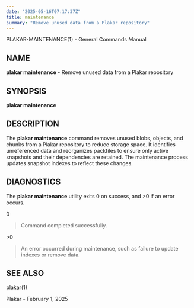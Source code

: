 ```yaml
---
date: "2025-05-16T07:17:37Z"
title: maintenance
summary: "Remove unused data from a Plakar repository"
---
```

PLAKAR-MAINTENANCE(1) - General Commands Manual

## NAME

**plakar maintenance** - Remove unused data from a Plakar repository

## SYNOPSIS

**plakar maintenance**

## DESCRIPTION

The
**plakar maintenance**
command removes unused blobs, objects, and chunks from a Plakar
repository to reduce storage space.
It identifies unreferenced data and reorganizes packfiles to ensure
only active snapshots and their dependencies are retained.
The maintenance process updates snapshot indexes to reflect these
changes.

## DIAGNOSTICS

The **plakar maintenance** utility exits&#160;0 on success, and&#160;&gt;0 if an error occurs.

0

> Command completed successfully.

&gt;0

> An error occurred during maintenance, such as failure to update indexes
> or remove data.

## SEE ALSO

plakar(1)

Plakar - February 1, 2025
